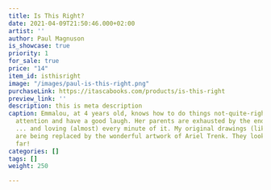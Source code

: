 ```yaml
---
title: Is This Right?
date: 2021-04-09T21:50:46.000+02:00
artist: ''
author: Paul Magnuson
is_showcase: true
priority: 1
for_sale: true
price: "14"
item_id: isthisright
image: "/images/paul-is-this-right.png"
purchaseLink: https://itascabooks.com/products/is-this-right
preview_link: ''
description: this is meta description
caption: Emmalou, at 4 years old, knows how to do things not-quite-right to get some
  attention and have a good laugh. Her parents are exhausted by the end of the day
  ... and loving (almost) every minute of it. My original drawings (like in the photo)
  are being replaced by the wonderful artwork of Ariel Trenk. They look amazing so
  far!
categories: []
tags: []
weight: 250

---
```


